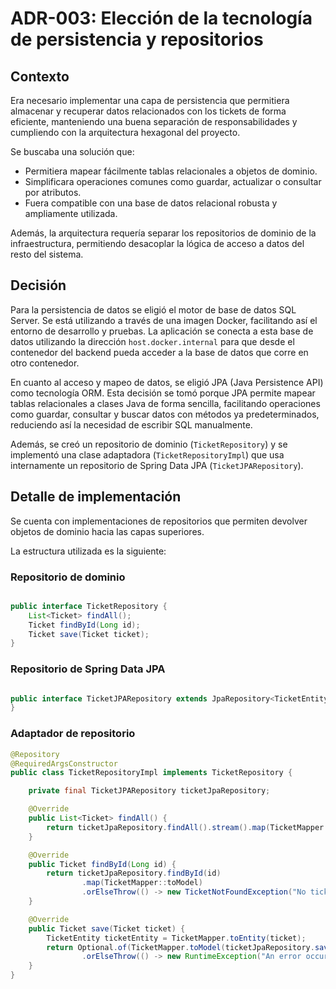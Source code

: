 # ADR-003: Elección de la tecnología de persistencia y repositorios

## Contexto


Era necesario implementar una capa de persistencia que permitiera almacenar y recuperar datos relacionados con los tickets de forma eficiente, manteniendo una buena separación de responsabilidades y cumpliendo con la arquitectura hexagonal del proyecto.

Se buscaba una solución que:

- Permitiera mapear fácilmente tablas relacionales a objetos de dominio.
- Simplificara operaciones comunes como guardar, actualizar o consultar por atributos.
- Fuera compatible con una base de datos relacional robusta y ampliamente utilizada.

Además, la arquitectura requería separar los repositorios de dominio de la infraestructura, permitiendo desacoplar la lógica de acceso a datos del resto del sistema.

## Decisión

Para la persistencia de datos se eligió el motor de base de datos SQL Server.
Se está utilizando a través de una imagen Docker, facilitando así el entorno de
desarrollo y pruebas. La aplicación se conecta a esta base de datos utilizando la
dirección `host.docker.internal` para que desde el contenedor del backend pueda acceder
a la base de datos que corre en otro contenedor.

En cuanto al acceso y mapeo de datos, se eligió JPA (Java Persistence API) como tecnología ORM.
Esta decisión se tomó porque JPA permite mapear tablas relacionales a clases Java de forma
sencilla, facilitando operaciones como guardar, consultar y buscar datos con métodos ya
predeterminados, reduciendo así la necesidad de escribir SQL manualmente.

Además, se creó un repositorio de dominio (`TicketRepository`) y se implementó una clase
adaptadora (`TicketRepositoryImpl`) que usa internamente un repositorio de Spring Data JPA
(`TicketJPARepository`).

## Detalle de implementación

Se cuenta con implementaciones de repositorios que permiten devolver objetos de dominio
hacia las capas superiores.

La estructura utilizada es la siguiente:

### Repositorio de dominio

```java

public interface TicketRepository {
    List<Ticket> findAll();
    Ticket findById(Long id);
    Ticket save(Ticket ticket);
}
```

### Repositorio de Spring Data JPA

```java

public interface TicketJPARepository extends JpaRepository<TicketEntity, Long> {
}
```

### Adaptador de repositorio

```java
@Repository
@RequiredArgsConstructor
public class TicketRepositoryImpl implements TicketRepository {

    private final TicketJPARepository ticketJpaRepository;

    @Override
    public List<Ticket> findAll() {
        return ticketJpaRepository.findAll().stream().map(TicketMapper::toModel).toList();
    }

    @Override
    public Ticket findById(Long id) {
        return ticketJpaRepository.findById(id)
                .map(TicketMapper::toModel)
                .orElseThrow(() -> new TicketNotFoundException("No ticket with id " + id));
    }

    @Override
    public Ticket save(Ticket ticket) {
        TicketEntity ticketEntity = TicketMapper.toEntity(ticket);
        return Optional.of(TicketMapper.toModel(ticketJpaRepository.save(ticketEntity)))
                .orElseThrow(() -> new RuntimeException("An error occurred while saving the ticket"));
    }
}

```

